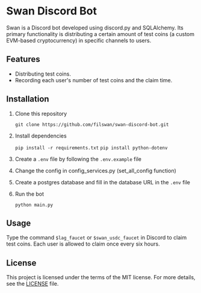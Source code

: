 # Swan Discord Bot

Swan is a Discord bot developed using discord.py and SQLAlchemy. Its primary functionality is distributing a certain amount of test coins (a custom EVM-based cryptocurrency) in specific channels to users.

## Features

- Distributing test coins.
- Recording each user's number of test coins and the claim time.

## Installation

1. Clone this repository
    
    ``git clone https://github.com/filswan/swan-discord-bot.git``

2. Install dependencies

    ``pip install -r requirements.txt``
    ``pip install python-dotenv``

3. Create a `.env` file by following the `.env.example` file

4. Change the config in config_services.py (set_all_config function)

5. Create a postgres database and fill in the database URL in the `.env` file

6. Run the bot

    ``python main.py``

## Usage

Type the command `$lag_faucet` or `$swan_usdc_faucet` in Discord to claim test coins. Each user is allowed to claim once every six hours.

## License

This project is licensed under the terms of the MIT license. For more details, see the [LICENSE](LICENSE) file.
